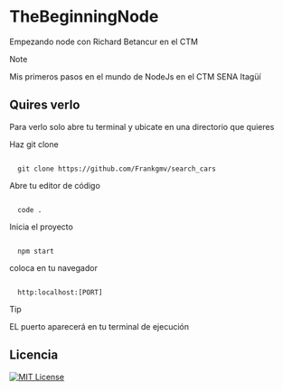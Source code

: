 # TheBeginningNode

Empezando node con Richard Betancur en el CTM

>[!Note]
> Mis primeros pasos en el mundo de NodeJs en el CTM SENA Itagüí



## Quires verlo

Para verlo solo abre tu terminal y ubicate en una directorio que quieres

Haz git clone 

```ssh

  git clone https://github.com/Frankgmv/search_cars
```

Abre tu editor de código

```ssh

  code .
```

Inicia el proyecto

```ssh

  npm start
```

coloca en tu navegador

```ssh

  http:localhost:[PORT]
```
>[!Tip]
>EL puerto aparecerá en tu terminal de ejecución



## Licencia

[![MIT License](https://img.shields.io/badge/License-MIT-green.svg)](https://choosealicense.com/licenses/mit/)

